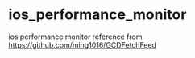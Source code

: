 # ios_performance_monitor
ios performance monitor
reference from https://github.com/ming1016/GCDFetchFeed
